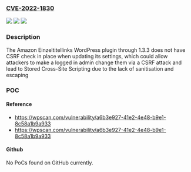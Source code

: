 ### [CVE-2022-1830](https://cve.mitre.org/cgi-bin/cvename.cgi?name=CVE-2022-1830)
![](https://img.shields.io/static/v1?label=Product&message=Amazon%20Einzeltitellinks&color=blue)
![](https://img.shields.io/static/v1?label=Version&message=1.3.3%3C%3D%201.3.3%20&color=brighgreen)
![](https://img.shields.io/static/v1?label=Vulnerability&message=CWE-352%20Cross-Site%20Request%20Forgery%20(CSRF)&color=brighgreen)

### Description

The Amazon Einzeltitellinks WordPress plugin through 1.3.3 does not have CSRF check in place when updating its settings, which could allow attackers to make a logged in admin change them via a CSRF attack and lead to Stored Cross-Site Scripting due to the lack of sanitisation and escaping

### POC

#### Reference
- https://wpscan.com/vulnerability/a6b3e927-41e2-4e48-b9e1-8c58a1b9a933
- https://wpscan.com/vulnerability/a6b3e927-41e2-4e48-b9e1-8c58a1b9a933

#### Github
No PoCs found on GitHub currently.


